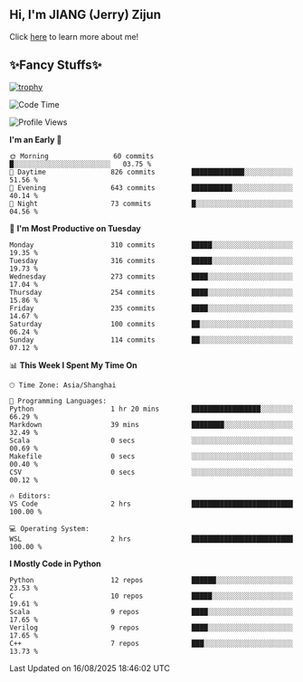 ## Hi, I'm JIANG (Jerry) Zijun

Click [here](https://jzjerry.github.io/about/) to learn more about me!

## ✨Fancy Stuffs✨
[![trophy](https://github-profile-trophy.vercel.app/?username=jzjerry&theme=onedark)](https://github.com/ryo-ma/github-profile-trophy)
<!--START_SECTION:waka-->
![Code Time](http://img.shields.io/badge/Code%20Time-1%2C468%20hrs%2032%20mins-blue)

![Profile Views](http://img.shields.io/badge/Profile%20Views-53-blue)

**I'm an Early 🐤** 

```text
🌞 Morning                60 commits          █░░░░░░░░░░░░░░░░░░░░░░░░   03.75 % 
🌆 Daytime                826 commits         █████████████░░░░░░░░░░░░   51.56 % 
🌃 Evening                643 commits         ██████████░░░░░░░░░░░░░░░   40.14 % 
🌙 Night                  73 commits          █░░░░░░░░░░░░░░░░░░░░░░░░   04.56 % 
```
📅 **I'm Most Productive on Tuesday** 

```text
Monday                   310 commits         █████░░░░░░░░░░░░░░░░░░░░   19.35 % 
Tuesday                  316 commits         █████░░░░░░░░░░░░░░░░░░░░   19.73 % 
Wednesday                273 commits         ████░░░░░░░░░░░░░░░░░░░░░   17.04 % 
Thursday                 254 commits         ████░░░░░░░░░░░░░░░░░░░░░   15.86 % 
Friday                   235 commits         ████░░░░░░░░░░░░░░░░░░░░░   14.67 % 
Saturday                 100 commits         ██░░░░░░░░░░░░░░░░░░░░░░░   06.24 % 
Sunday                   114 commits         ██░░░░░░░░░░░░░░░░░░░░░░░   07.12 % 
```


📊 **This Week I Spent My Time On** 

```text
🕑︎ Time Zone: Asia/Shanghai

💬 Programming Languages: 
Python                   1 hr 20 mins        █████████████████░░░░░░░░   66.29 % 
Markdown                 39 mins             ████████░░░░░░░░░░░░░░░░░   32.49 % 
Scala                    0 secs              ░░░░░░░░░░░░░░░░░░░░░░░░░   00.69 % 
Makefile                 0 secs              ░░░░░░░░░░░░░░░░░░░░░░░░░   00.40 % 
CSV                      0 secs              ░░░░░░░░░░░░░░░░░░░░░░░░░   00.12 % 

🔥 Editors: 
VS Code                  2 hrs               █████████████████████████   100.00 % 

💻 Operating System: 
WSL                      2 hrs               █████████████████████████   100.00 % 
```

**I Mostly Code in Python** 

```text
Python                   12 repos            ██████░░░░░░░░░░░░░░░░░░░   23.53 % 
C                        10 repos            █████░░░░░░░░░░░░░░░░░░░░   19.61 % 
Scala                    9 repos             ████░░░░░░░░░░░░░░░░░░░░░   17.65 % 
Verilog                  9 repos             ████░░░░░░░░░░░░░░░░░░░░░   17.65 % 
C++                      7 repos             ███░░░░░░░░░░░░░░░░░░░░░░   13.73 % 
```




 Last Updated on 16/08/2025 18:46:02 UTC
<!--END_SECTION:waka-->
